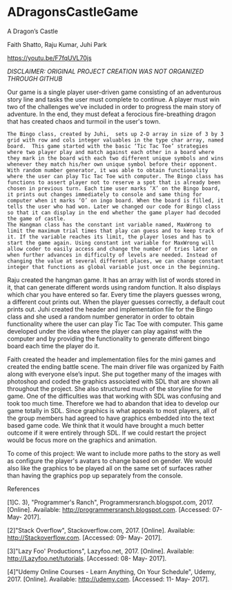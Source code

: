 # ADragonsCastleGame

A Dragon’s Castle

Faith Shatto, Raju Kumar, Juhi Park 

https://youtu.be/F7fqUVL70js

*DISCLAIMER: ORIGINAL PROJECT CREATION WAS NOT ORGANIZED THROUGH GITHUB*

Our game is a single player user-driven game consisting of an adventurous story line and tasks the user must complete to continue. A player must win two of the challenges we've included in order to progress the main story of adventure. In the end, they must defeat a ferocious fire-breathing dragon that has created chaos and turmoil in the user's town.


	The Bingo class, created by Juhi,  sets up 2-D array in size of 3 by 3 grid with row and cols integer valuables in the type char array, named board.  This game started with the basic ‘Tic Tac Toe’ strategies where two player play and match against each other in a board where they mark in the board with each two different unique symbols and wins whenever they match his/her own unique symbol before their opponent. With random number generator, it was able to obtain functionality where the user can play Tic Tac Toe with computer. The Bingo class has functions to assert player not to reserve a spot that is already been chosen in previous turn. Each time user marks ‘X’ on the Bingo board, it prints out changes immediately to console and same thing for computer when it marks ‘O’ on ingo board. When the board is filled, it tells the user who had won. Later we changed our code for Bingo class so that it can display in the end whether the game player had decoded the game of castle.
	The Hangman class has the constant int variable named, MaxWrong to limit the maximum trial times that play can guess and to keep track of it. If the variable reaches its limit, the player loses and has to start the game again. Using constant int variable for MaxWrong will allow coder to easily access and change the number of tries later on when further advances in difficulty of levels are needed. Instead of changing the value at several different places, we can change constant integer that functions as global variable just once in the beginning.
Raju created the hangman game. It has an array with list of words stored in it, that can generate different words using random function. It also displays which char you have entered so far. Every time the players guesses wrong, a different cout prints out. When the player guesses correctly, a default cout prints out.
Juhi created the header and implementation file for the Bingo class and she used a random number generator in order to obtain functionality where the user can play Tic Tac Toe with computer. This game developed under the idea where the player can play against with the computer and by providing the functionality to generate different bingo board each time the player do it. 

 Faith created the header and implementation files for the mini games and created the  ending battle scene. The main driver file was organized by Faith along with everyone else’s input. She put together many of the images with photoshop and coded the graphics associated with SDL that are shown all throughout the project. She also structured much of the storyline for the game. 
One of the difficulties was that working with SDL was confusing and took too much time. Therefore we had to abandon that idea to develop our game totally in SDL. Since graphics is what appeals to most players, all of the group members had agreed to have graphics embedded into the text based game code. We think that it would have brought a much better outcome if it were entirely through SDL. If we could restart the project would be focus more on the graphics and animation.

To come of this project: We want to include more paths to the story as well as configure the player's avatars to change based on gender. We would also like the graphics to be played all on the same set of surfaces rather than having the graphics pop up separately from the console. 

References

[1]C. 3), "Programmer's Ranch", Programmersranch.blogspot.com, 2017. [Online]. Available: http://programmersranch.blogspot.com. [Accessed: 07- May- 2017].

[2]"Stack Overflow", Stackoverflow.com, 2017. [Online]. Available: http://Stackoverflow.com. [Accessed: 09- May- 2017].

[3]"Lazy Foo' Productions", Lazyfoo.net, 2017. [Online]. Available: http://Lazyfoo.net/tutorials. [Accessed: 08- May- 2017].

[4]"Udemy Online Courses - Learn Anything, On Your Schedule", Udemy, 2017. [Online]. Available: http://udemy.com. [Accessed: 11- May- 2017].
